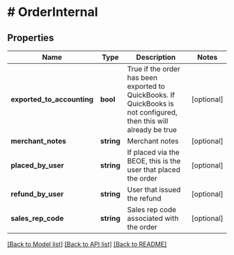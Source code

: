 # # OrderInternal

## Properties

Name | Type | Description | Notes
------------ | ------------- | ------------- | -------------
**exported_to_accounting** | **bool** | True if the order has been exported to QuickBooks. If QuickBooks is not configured, then this will already be true | [optional]
**merchant_notes** | **string** | Merchant notes | [optional]
**placed_by_user** | **string** | If placed via the BEOE, this is the user that placed the order | [optional]
**refund_by_user** | **string** | User that issued the refund | [optional]
**sales_rep_code** | **string** | Sales rep code associated with the order | [optional]

[[Back to Model list]](../../README.md#models) [[Back to API list]](../../README.md#endpoints) [[Back to README]](../../README.md)
